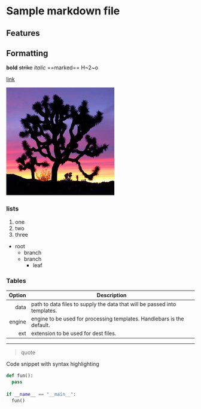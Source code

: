 # Sample markdown file

## Features

## Formatting

**bold** ~~strike~~ _italic_ ==marked== H~2~o

[link](https://github.com/Textualize/rich)

![tree](./img/tree.jpg)

### lists

1. one
1. two
1. three

* root
  - branch
  - branch
    + leaf

### Tables

| Option | Description |
| ------:| ----------- |
| data   | path to data files to supply the data that will be passed into templates. |
| engine | engine to be used for processing templates. Handlebars is the default. |
| ext    | extension to be used for dest files. |

***

> quote

Code snippet with syntax highlighting

```python
def fun():
  pass

if __name__ == "__main__":
  fun()
```
